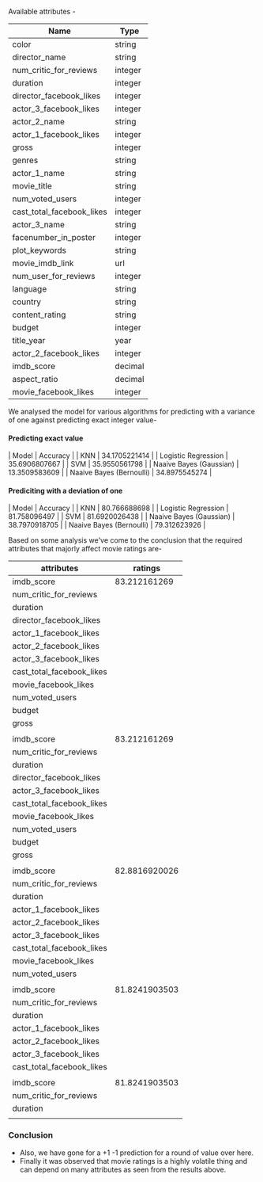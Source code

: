 Available attributes -  
  
  
| Name | Type |
| ---- | ----- |
color           |            string  |
director_name    |           string  |
num_critic_for_reviews   |   integer |
duration                 |  integer  |
director_facebook_likes  |  integer  |
actor_3_facebook_likes   |  integer  |
actor_2_name             |  string   |
actor_1_facebook_likes   |  integer  |
gross                    |  integer  |
genres                   |  string   |
actor_1_name             |  string   |
movie_title              |  string   |
num_voted_users          |  integer  |
cast_total_facebook_likes |  integer |
actor_3_name             |  string   |
facenumber_in_poster     |  integer  |
plot_keywords            |  string   |
movie_imdb_link          |  url      |
num_user_for_reviews     |  integer  |
language                 |  string   |
country                  |  string   |
content_rating           |  string   |
budget                   |  integer  |
title_year               |  year     |
actor_2_facebook_likes   |  integer  |
imdb_score               |  decimal  |
aspect_ratio             |  decimal  |
movie_facebook_likes     |  integer  |

We analysed the model for various algorithms for predicting with a variance of one against predicting exact integer value-  
#### Predicting exact value
| Model | Accuracy |
| KNN | 34.1705221414 |
| Logistic Regression |  35.6906807667 |
| SVM |  35.9550561798 |
| Naaive Bayes (Gaussian) |  13.3509583609 |
| Naaive Bayes (Bernoulli) | 34.8975545274 | 

#### Prediciting with a deviation of one
| Model | Accuracy |
| KNN | 80.766688698 |
| Logistic Regression |  81.758096497 |
| SVM |   81.6920026438 |
| Naaive Bayes (Gaussian) |  38.7970918705 |
| Naaive Bayes (Bernoulli) | 79.312623926 | 


Based on some analysis we've come to the conclusion that the required attributes that majorly affect movie ratings are-

| attributes | ratings |
|------------|---------|
imdb_score  | 83.212161269  |
num_critic_for_reviews  |  |
duration  |  |
director_facebook_likes  |  |
actor_1_facebook_likes  |  |
actor_2_facebook_likes  |  |
actor_3_facebook_likes  |  |
cast_total_facebook_likes  |  |
movie_facebook_likes  |  |
num_voted_users  |  |
budget  |  |
gross  |  |
  |  |
imdb_score  | 83.212161269  |
num_critic_for_reviews  |     |
duration  |     |
director_facebook_likes  |    |
actor_3_facebook_likes  |    |
cast_total_facebook_likes  |    |
movie_facebook_likes  |    |
num_voted_users  |    |
budget  |    |
gross  |   |
  |   |
imdb_score  | 82.8816920026  |
num_critic_for_reviews  |  |
duration  |  |
actor_1_facebook_likes  |  |
actor_2_facebook_likes  |  |
actor_3_facebook_likes  |  |
cast_total_facebook_likes  |  |
movie_facebook_likes  |  |
num_voted_users  |  |
  |    |
imdb_score  | 81.8241903503  |
num_critic_for_reviews  |  |
duration  |  |
actor_1_facebook_likes  |  |
actor_2_facebook_likes  |  |
actor_3_facebook_likes  |  |
cast_total_facebook_likes  |  |
  |    |
imdb_score  | 81.8241903503  |
num_critic_for_reviews  |  |
duration  |  |
  |   |


### Conclusion
- Also, we have gone for a +1 -1 prediction for a round of value over here.
- Finally it was observed that movie ratings is a highly volatile thing and can depend on many attributes as seen from the results above.

